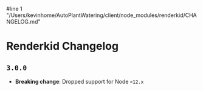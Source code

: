 #line 1 "/Users/kevinhome/AutoPlantWatering/client/node_modules/renderkid/CHANGELOG.md"
# Renderkid Changelog

## `3.0.0`

* **Breaking change**: Dropped support for Node `<12.x`